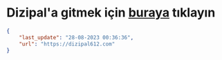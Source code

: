 # Dizipal'a gitmek için [buraya](https://dizipal612.com) tıklayın
    
```json
{
    "last_update": "28-08-2023 00:36:36",
    "url": "https://dizipal612.com"
}
```